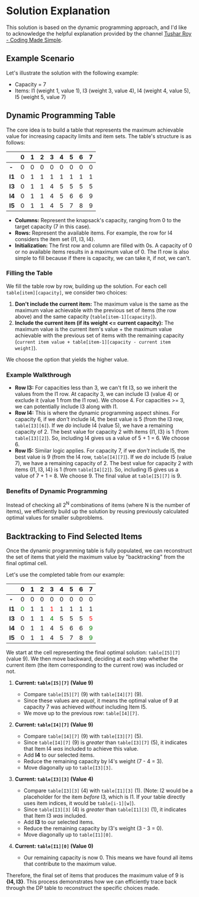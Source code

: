 # Solution Explanation

This solution is based on the dynamic programming approach, and I'd like to acknowledge the helpful explanation provided by the channel [Tushar Roy - Coding Made Simple](https://www.youtube.com/watch?v=8LusJS5-AGo&list=PLrmLmBdmIlpsHaNTPP_jHHDx_os9ItYXr&index=1).

## Example Scenario

Let's illustrate the solution with the following example:

  * Capacity = 7
  * Items: I1 (weight 1, value 1), I3 (weight 3, value 4), I4 (weight 4, value 5), I5 (weight 5, value 7)

## Dynamic Programming Table

The core idea is to build a table that represents the maximum achievable value for increasing capacity limits and item sets. The table's structure is as follows:

|      | 0 | 1 | 2 | 3 | 4 | 5 | 6 | 7 |
| :--- | :-: | :-: | :-: | :-: | :-: | :-: | :-: | :-: |
| **-** | 0 | 0 | 0 | 0 | 0 | 0 | 0 | 0 |
| **I1** | 0 | 1 | 1 | 1 | 1 | 1 | 1 | 1 |
| **I3** | 0 | 1 | 1 | 4 | 5 | 5 | 5 | 5 |
| **I4** | 0 | 1 | 1 | 4 | 5 | 6 | 6 | 9 |
| **I5** | 0 | 1 | 1 | 4 | 5 | 7 | 8 | 9 |

  * **Columns:** Represent the knapsack's capacity, ranging from 0 to the target capacity (7 in this case).
  * **Rows:** Represent the available items. For example, the row for I4 considers the item set {I1, I3, I4}.
  * **Initialization:** The first row and column are filled with 0s. A capacity of 0 or no available items results in a maximum value of 0. The I1 row is also simple to fill because if there is capacity, we can take it, if not, we can't.

### Filling the Table

We fill the table row by row, building up the solution. For each cell `table[item][capacity]`, we consider two choices:

1.  **Don't include the current item:** The maximum value is the same as the maximum value achievable with the previous set of items (the row above) and the same capacity (`table[item-1][capacity]`).
2.  **Include the current item (if its weight <= current capacity):** The maximum value is the current item's value + the maximum value achievable with the previous set of items with the remaining capacity (`current item value + table[item-1][capacity - current item weight]`).

We choose the option that yields the higher value.

### Example Walkthrough

  * **Row I3:** For capacities less than 3, we can't fit I3, so we inherit the values from the I1 row. At capacity 3, we can include I3 (value 4) or exclude it (value 1 from the I1 row). We choose 4. For capacities >= 3, we can potentially include I3 along with I1.
  * **Row I4:** This is where the dynamic programming aspect shines. For capacity 6, if we *don't* include I4, the best value is 5 (from the I3 row, `table[I3][6]`). If we *do* include I4 (value 5), we have a remaining capacity of 2. The best value for capacity 2 with items {I1, I3} is 1 (from `table[I3][2]`). So, including I4 gives us a value of 5 + 1 = 6. We choose 6.
  * **Row I5:** Similar logic applies. For capacity 7, if we *don't* include I5, the best value is 9 (from the I4 row, `table[I4][7]`). If we *do* include I5 (value 7), we have a remaining capacity of 2. The best value for capacity 2 with items {I1, I3, I4} is 1 (from `table[I4][2]`). So, including I5 gives us a value of 7 + 1 = 8. We choose 9. The final value at `table[I5][7]` is 9.

### Benefits of Dynamic Programming

Instead of checking all 2<sup>N</sup> combinations of items (where N is the number of items), we efficiently build up the solution by reusing previously calculated optimal values for smaller subproblems.

## Backtracking to Find Selected Items

Once the dynamic programming table is fully populated, we can reconstruct the set of items that yield the maximum value by "backtracking" from the final optimal cell.

Let's use the completed table from our example:

|      | 0 | 1 | 2 | 3 | 4 | 5 | 6 | 7 |
| :--- | :-: | :-: | :-: | :-: | :-: | :-: | :-: | :-: |
| **-** | 0 | 0 | 0 | 0 | 0 | 0 | 0 | 0 |
| **I1** | <span style="color:green;">0</span> | 1 | 1 | <span style="color:red;">1</span> | 1 | 1 | 1 | 1 |
| **I3** | 0 | 1 | 1 | <span style="color:green;">4</span> | 5 | 5 | 5 | <span style="color:red;">5</span> |
| **I4** | 0 | 1 | 1 | 4 | 5 | 6 | 6 | <span style="color:green;">9</span> |
| **I5** | 0 | 1 | 1 | 4 | 5 | 7 | 8 | <span style="color:green;">9</span> |

We start at the cell representing the final optimal solution: `table[I5][7]` (value 9). We then move backward, deciding at each step whether the current item (the item corresponding to the current row) was included or not.

1.  **Current: `table[I5][7]` (Value 9)**

      * Compare `table[I5][7]` (9) with `table[I4][7]` (9).
      * Since these values are *equal*, it means the optimal value of 9 at capacity 7 was achieved *without* including Item I5.
      * We move up to the previous row: `table[I4][7]`.

2.  **Current: `table[I4][7]` (Value 9)**

      * Compare `table[I4][7]` (9) with `table[I3][7]` (5).
      * Since `table[I4][7]` (9) is *greater* than `table[I3][7]` (5), it indicates that Item I4 *was* included to achieve this value.
      * Add **I4** to our selected items.
      * Reduce the remaining capacity by I4's weight (7 - 4 = 3).
      * Move diagonally up to `table[I3][3]`.

3.  **Current: `table[I3][3]` (Value 4)**

      * Compare `table[I3][3]` (4) with `table[I1][3]` (1). (Note: I2 would be a placeholder for the item *before* I3, which is I1. If your table directly uses item indices, it would be `table[i-1][w]`).
      * Since `table[I3][3]` (4) is *greater* than `table[I1][3]` (1), it indicates that Item I3 *was* included.
      * Add **I3** to our selected items.
      * Reduce the remaining capacity by I3's weight (3 - 3 = 0).
      * Move diagonally up to `table[I1][0]`.

4.  **Current: `table[I1][0]` (Value 0)**

      * Our remaining capacity is now 0. This means we have found all items that contribute to the maximum value.

Therefore, the final set of items that produces the maximum value of 9 is **{I4, I3}**. This process demonstrates how we can efficiently trace back through the DP table to reconstruct the specific choices made.